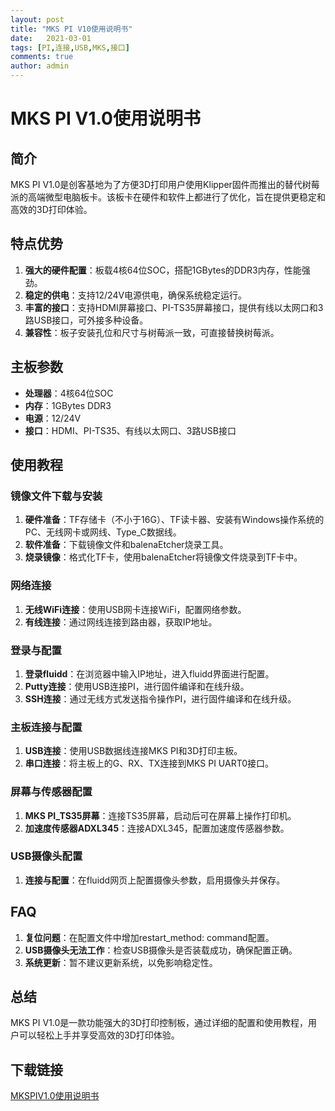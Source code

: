 ```yaml
---
layout: post
title: "MKS PI V10使用说明书"
date:   2021-03-01
tags: [PI,连接,USB,MKS,接口]
comments: true
author: admin
---
```

# MKS PI V1.0使用说明书

## 简介
MKS PI V1.0是创客基地为了方便3D打印用户使用Klipper固件而推出的替代树莓派的高端微型电脑板卡。该板卡在硬件和软件上都进行了优化，旨在提供更稳定和高效的3D打印体验。

## 特点优势
1. **强大的硬件配置**：板载4核64位SOC，搭配1GBytes的DDR3内存，性能强劲。
2. **稳定的供电**：支持12/24V电源供电，确保系统稳定运行。
3. **丰富的接口**：支持HDMI屏幕接口、PI-TS35屏幕接口，提供有线以太网口和3路USB接口，可外接多种设备。
4. **兼容性**：板子安装孔位和尺寸与树莓派一致，可直接替换树莓派。

## 主板参数
- **处理器**：4核64位SOC
- **内存**：1GBytes DDR3
- **电源**：12/24V
- **接口**：HDMI、PI-TS35、有线以太网口、3路USB接口

## 使用教程
### 镜像文件下载与安装
1. **硬件准备**：TF存储卡（不小于16G）、TF读卡器、安装有Windows操作系统的PC、无线网卡或网线、Type_C数据线。
2. **软件准备**：下载镜像文件和balenaEtcher烧录工具。
3. **烧录镜像**：格式化TF卡，使用balenaEtcher将镜像文件烧录到TF卡中。

### 网络连接
1. **无线WiFi连接**：使用USB网卡连接WiFi，配置网络参数。
2. **有线连接**：通过网线连接到路由器，获取IP地址。

### 登录与配置
1. **登录fluidd**：在浏览器中输入IP地址，进入fluidd界面进行配置。
2. **Putty连接**：使用USB连接PI，进行固件编译和在线升级。
3. **SSH连接**：通过无线方式发送指令操作PI，进行固件编译和在线升级。

### 主板连接与配置
1. **USB连接**：使用USB数据线连接MKS PI和3D打印主板。
2. **串口连接**：将主板上的G、RX、TX连接到MKS PI UART0接口。

### 屏幕与传感器配置
1. **MKS PI_TS35屏幕**：连接TS35屏幕，启动后可在屏幕上操作打印机。
2. **加速度传感器ADXL345**：连接ADXL345，配置加速度传感器参数。

### USB摄像头配置
1. **连接与配置**：在fluidd网页上配置摄像头参数，启用摄像头并保存。

## FAQ
1. **复位问题**：在配置文件中增加restart_method: command配置。
2. **USB摄像头无法工作**：检查USB摄像头是否装载成功，确保配置正确。
3. **系统更新**：暂不建议更新系统，以免影响稳定性。

## 总结
MKS PI V1.0是一款功能强大的3D打印控制板，通过详细的配置和使用教程，用户可以轻松上手并享受高效的3D打印体验。

## 下载链接

[MKSPIV1.0使用说明书](https://pan.quark.cn/s/9fe71fcaf554)
